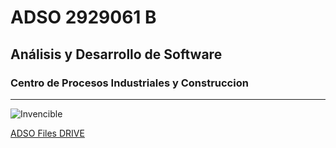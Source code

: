 # ADSO 2929061 B

## Análisis y Desarrollo de Software 

### Centro de Procesos Industriales y Construccion

___

![Invencible](https://tinyurl.com/3cckkthc)

[ADSO Files DRIVE](https://tinyurl.com/wnkk334u)

